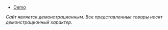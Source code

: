 - [Demo](https://balanarunity1337.github.io/miushi/)

_Сайт является демонстрационным. Все представленные товары носят демонстрационный характер._
